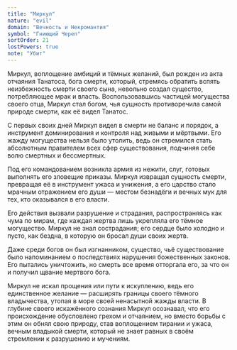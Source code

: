 ```yaml
---
title: "Миркул"
nature: "evil"
domain: "Вечность и Некромантия"
symbol: "Гниющий Череп"
sortOrder: 21
lostPowers: true
note: "Убит"
---
```


Миркул, воплощение амбиций и тёмных желаний, был рожден из акта
отчаяния Танатоса, бога смерти, который, стремясь обратить вспять
неизбежность смерти своего сына, невольно создал существо,
потребляющее мрак и власть. Воспользовавшись частицей могущества
своего отца, Миркул стал богом, чья сущность противоречила самой
природе смерти, как её видел Танатос.

С первых своих дней Миркул видел в смерти не баланс и порядок, а
инструмент доминирования и контроля над живыми и мёртвыми. Его
жажду могущества нельзя было утолить, ведь он стремился стать
абсолютным правителем всех сфер существования, подчиняя себе
волю смертных и бессмертных.

Под его командованием возникла армия из нежити, слуг, готовых
выполнять его зловещие приказы. Миркул извращал сущность смерти,
превращая её в инструмент ужаса и унижения, а его царство стало
мрачным отражением его души — местом безнадёги и вечных мук для
тех, кто оказывался в его власти.

Его действия вызвали разрушение и страдания, распространяясь как
чума по мирам, где каждая жертва лишь укрепляла его тёмное
могущество. Миркул не знал сострадания; его сердце было холодно и
пусто, как бездна, в которую он бросал души своих жертв.

Даже среди богов он был изгнанником, существо, чьё существование
было напоминанием о последствиях нарушения божественных
законов. Его пытались уничтожить, но смерть все время отторгала его,
за что он и получил щвание мертвого бога.

Миркул не искал прощения или пути к искуплению, ведь его
единственное желание — расширять границы своего тёмного
владычества, утопая в море своей ненасытной жажды власти. В глубине
своего искажённого сознания Миркул осознавал, что его
происхождение обусловлено грехом и отчаянием, но вместо борьбы с
этим он обнял свою природу, став воплощением тирании и ужаса,
вечным владыкой смерти, который не знает равных в своём
стремлении к разрушению и мучениям.
